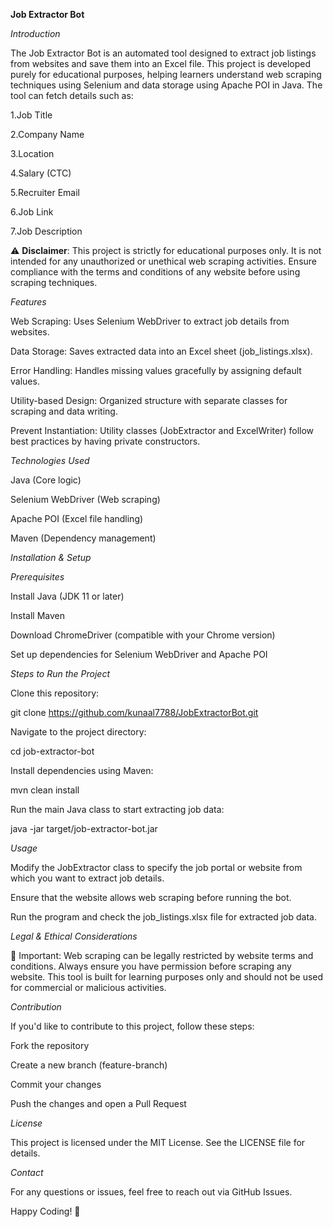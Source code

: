 **Job Extractor Bot**

*Introduction*

The Job Extractor Bot is an automated tool designed to extract job listings from websites and save them into an Excel file. This project is developed purely for educational purposes, helping learners understand web scraping techniques using Selenium and data storage using Apache POI in Java. The tool can fetch details such as:

1.Job Title

2.Company Name

3.Location

4.Salary (CTC)

5.Recruiter Email

6.Job Link

7.Job Description

⚠ **Disclaimer**: This project is strictly for educational purposes only. It is not intended for any unauthorized or unethical web scraping activities. Ensure compliance with the terms and conditions of any website before using scraping techniques.

*Features*

Web Scraping: Uses Selenium WebDriver to extract job details from websites.

Data Storage: Saves extracted data into an Excel sheet (job_listings.xlsx).

Error Handling: Handles missing values gracefully by assigning default values.

Utility-based Design: Organized structure with separate classes for scraping and data writing.

Prevent Instantiation: Utility classes (JobExtractor and ExcelWriter) follow best practices by having private constructors.

*Technologies Used*

Java (Core logic)

Selenium WebDriver (Web scraping)

Apache POI (Excel file handling)

Maven (Dependency management)

*Installation & Setup*

*Prerequisites*

Install Java (JDK 11 or later)

Install Maven

Download ChromeDriver (compatible with your Chrome version)

Set up dependencies for Selenium WebDriver and Apache POI

*Steps to Run the Project*

Clone this repository:

git clone https://github.com/kunaal7788/JobExtractorBot.git

Navigate to the project directory:

cd job-extractor-bot

Install dependencies using Maven:

mvn clean install

Run the main Java class to start extracting job data:

java -jar target/job-extractor-bot.jar

*Usage*

Modify the JobExtractor class to specify the job portal or website from which you want to extract job details.

Ensure that the website allows web scraping before running the bot.

Run the program and check the job_listings.xlsx file for extracted job data.

*Legal & Ethical Considerations*

🚨 Important: Web scraping can be legally restricted by website terms and conditions. Always ensure you have permission before scraping any website. This tool is built for learning purposes only and should not be used for commercial or malicious activities.

*Contribution*

If you'd like to contribute to this project, follow these steps:

Fork the repository

Create a new branch (feature-branch)

Commit your changes

Push the changes and open a Pull Request

*License*

This project is licensed under the MIT License. See the LICENSE file for details.

*Contact*

For any questions or issues, feel free to reach out via GitHub Issues.

Happy Coding! 🚀

